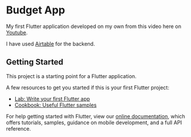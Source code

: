 # Budget App

My first Flutter application developed on my own from this video here on [Youtube](https://www.youtube.com/watch?v=3vhWx2LT-SY).

I have used [Airtable](https://airtable.com/invite/r/J35N5FHQ) for the backend.

## Getting Started

This project is a starting point for a Flutter application.

A few resources to get you started if this is your first Flutter project:

- [Lab: Write your first Flutter app](https://flutter.dev/docs/get-started/codelab)
- [Cookbook: Useful Flutter samples](https://flutter.dev/docs/cookbook)

For help getting started with Flutter, view our
[online documentation](https://flutter.dev/docs), which offers tutorials,
samples, guidance on mobile development, and a full API reference.
